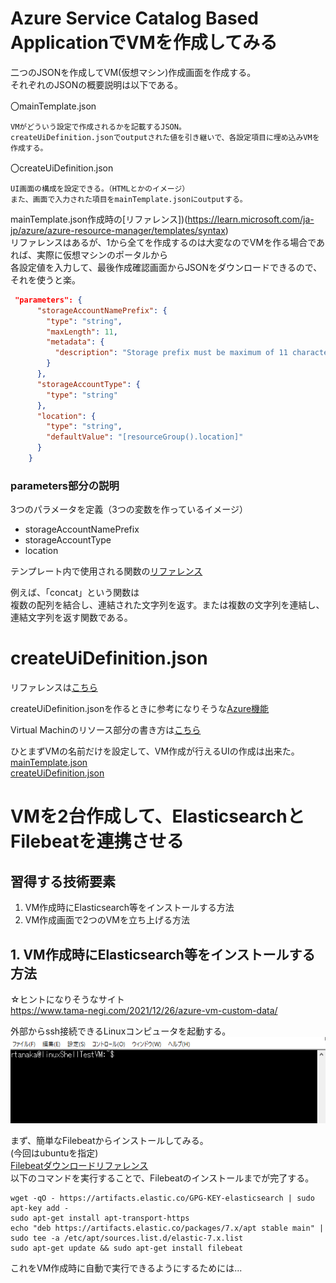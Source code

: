 #  Azure Service Catalog Based ApplicationでVMを作成してみる  

二つのJSONを作成してVM(仮想マシン)作成画面を作成する。  
それぞれのJSONの概要説明は以下である。  

〇mainTemplate.json  
```
VMがどういう設定で作成されるかを記載するJSON。
createUiDefinition.jsonでoutputされた値を引き継いで、各設定項目に埋め込みVMを作成する。
```
〇createUiDefinition.json
```
UI画面の構成を設定できる。（HTMLとかのイメージ）
また、画面で入力された項目をmainTemplate.jsonにoutputする。
```  

mainTemplate.json作成時の[リファレンス])(https://learn.microsoft.com/ja-jp/azure/azure-resource-manager/templates/syntax)  
リファレンスはあるが、1から全てを作成するのは大変なのでVMを作る場合であれば、実際に仮想マシンのポータルから  
各設定値を入力して、最後作成確認画面からJSONをダウンロードできるので、それを使うと楽。  


```JSON
 "parameters": {
      "storageAccountNamePrefix": {
        "type": "string",
        "maxLength": 11,
        "metadata": {
          "description": "Storage prefix must be maximum of 11 characters with only lowercase letters or numbers."
        }
      },
      "storageAccountType": {
        "type": "string"
      },
      "location": {
        "type": "string",
        "defaultValue": "[resourceGroup().location]"
      }
    }
```

### parameters部分の説明  
3つのパラメータを定義（3つの変数を作っているイメージ）  
- storageAccountNamePrefix  
- storageAccountType  
- location  

テンプレート内で使用される関数の[リファレンス](https://learn.microsoft.com/ja-jp/azure/azure-resource-manager/templates/template-functions)  

例えば、「concat」という関数は  
複数の配列を結合し、連結された文字列を返す。または複数の文字列を連結し、連結文字列を返す関数である。  


# createUiDefinition.json  

リファレンスは[こちら](https://learn.microsoft.com/ja-jp/azure/azure-resource-manager/managed-applications/create-uidefinition-elements)  

createUiDefinition.jsonを作るときに参考になりそうな[Azure機能](https://portal.azure.com/?feature.customPortal=false#view/Microsoft_Azure_CreateUIDef/SandboxBlade)  

Virtual Machinのリソース部分の書き方は[こちら](https://learn.microsoft.com/ja-jp/azure/templates/microsoft.compute/2022-08-01/virtualmachinescalesets/virtualmachines?pivots=deployment-language-arm-template)  

ひとまずVMの名前だけを設定して、VM作成が行えるUIの作成は出来た。  
[mainTemplate.json](./file_makeVM/%E6%93%8D%E4%BD%9C1%E3%81%A4%E3%81%AEVM%E4%BD%9C%E6%88%90%E7%94%BB%E9%9D%A2/mainTemplate.json)  
[createUiDefinition.json](./file_makeVM/%E6%93%8D%E4%BD%9C1%E3%81%A4%E3%81%AEVM%E4%BD%9C%E6%88%90%E7%94%BB%E9%9D%A2/createUiDefinition.json)  


# VMを2台作成して、ElasticsearchとFilebeatを連携させる  

## 習得する技術要素  

1. VM作成時にElasticsearch等をインストールする方法  
2. VM作成画面で2つのVMを立ち上げる方法  

## 1. VM作成時にElasticsearch等をインストールする方法  

☆ヒントになりそうなサイト  
https://www.tama-negi.com/2021/12/26/azure-vm-custom-data/  

外部からssh接続できるLinuxコンピュータを起動する。  
![image](./image/29.png)  

まず、簡単なFilebeatからインストールしてみる。  
(今回はubuntuを指定)  
[Filebeatダウンロードリファレンス](https://www.elastic.co/guide/en/beats/filebeat/7.17/setup-repositories.html#_apt)  
以下のコマンドを実行することで、Filebeatのインストールまでが完了する。  
```
wget -qO - https://artifacts.elastic.co/GPG-KEY-elasticsearch | sudo apt-key add -
sudo apt-get install apt-transport-https
echo "deb https://artifacts.elastic.co/packages/7.x/apt stable main" | sudo tee -a /etc/apt/sources.list.d/elastic-7.x.list
sudo apt-get update && sudo apt-get install filebeat
```
これをVM作成時に自動で実行できるようにするためには...  



